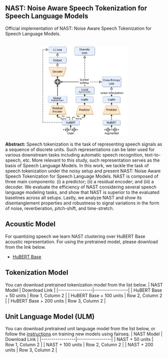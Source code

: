 ## NAST: Noise Aware Speech Tokenization for Speech Language Models

Official implementation of NAST: Noise Aware Speech Tokenization for Speech Language Models. <br><br>
<p align="center">
  <img src="diagram.png" alt="diagram" style="width:55%;height:auto;"/>
</p>


<b>Abstract:</b> Speech tokenization is the task of representing speech signals as a sequence of discrete units. Such representations can be later used for various downstream tasks including automatic speech recognition, text-to-speech, etc. More relevant to this study, such representation serves as the basis of Speech Language Models. In this work, we tackle the task of speech tokenization under the noisy setup and present NAST: Noise Aware Speech Tokenization for Speech Language Models. NAST is composed of three main components: (i) a predictor; (ii) a residual encoder; and (iii) a decoder. We evaluate the efficiency of NAST considering several speech language modeling tasks, and show that NAST is superior to the evaluated baselines across all setups. Lastly, we analyze NAST and show its disentanglement properties and robustness to signal variations in the form of noise, reverberation, pitch-shift, and time-stretch. 

## Acoustic Model
For quantizing speech we learn NAST clustering over HuBERT Base acoustic representation. For using the pretrained model, please download from the link below.
- [HuBERT Base](https://dl.fbaipublicfiles.com/hubert/hubert_base_ls960.pt)

## Tokenization Model
You can download pretrained tokenization model from the list below. 
| NAST Model | Download Link |
|-----------------|-----------------|
| HuBERT Base + 50 units | Row 1, Column 2 |
| HuBERT Base + 100 units | Row 2, Column 2 |
| HuBERT Base + 200 units | Row 3, Column 2 |

## Unit Language Model (ULM)
You can download pretrained unit language model from the list below, or follow the [instructions](https://github.com/facebookresearch/fairseq/tree/main/examples/textless_nlp/gslm/ulm) on training new models using fairseq.
| NAST Model | Download Link |
|-----------------|-----------------|
| NAST + 50 units | Row 1, Column 2 |
| NAST + 100 units | Row 2, Column 2 |
| NAST + 200 units | Row 3, Column 2 |
